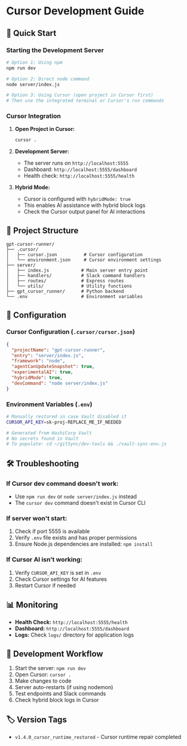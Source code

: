 # Cursor Development Guide

## 🚀 Quick Start

### Starting the Development Server

```bash
# Option 1: Using npm
npm run dev

# Option 2: Direct node command
node server/index.js

# Option 3: Using Cursor (open project in Cursor first)
# Then use the integrated terminal or Cursor's run commands
```

### Cursor Integration

1. **Open Project in Cursor:**
   ```bash
   cursor .
   ```

2. **Development Server:**
   - The server runs on `http://localhost:5555`
   - Dashboard: `http://localhost:5555/dashboard`
   - Health check: `http://localhost:5555/health`

3. **Hybrid Mode:**
   - Cursor is configured with `hybridMode: true`
   - This enables AI assistance with hybrid block logs
   - Check the Cursor output panel for AI interactions

## 📁 Project Structure

```
gpt-cursor-runner/
├── .cursor/
│   ├── cursor.json          # Cursor configuration
│   └── environment.json     # Cursor environment settings
├── server/
│   ├── index.js            # Main server entry point
│   ├── handlers/           # Slack command handlers
│   ├── routes/             # Express routes
│   └── utils/              # Utility functions
├── gpt_cursor_runner/      # Python backend
└── .env                    # Environment variables
```

## 🔧 Configuration

### Cursor Configuration (`.cursor/cursor.json`)
```json
{
  "projectName": "gpt-cursor-runner",
  "entry": "server/index.js",
  "framework": "node",
  "agentCanUpdateSnapshot": true,
  "experimentalAI": true,
  "hybridMode": true,
  "devCommand": "node server/index.js"
}
```

### Environment Variables (`.env`)
```bash
# Manually restored in case Vault disabled it
CURSOR_API_KEY=sk-proj-REPLACE_ME_IF_NEEDED

# Generated from HashiCorp Vault
# No secrets found in Vault
# To populate: cd ~/gitSync/dev-tools && ./vault-sync-env.js
```

## 🛠️ Troubleshooting

### If Cursor dev command doesn't work:
- Use `npm run dev` or `node server/index.js` instead
- The `cursor dev` command doesn't exist in Cursor CLI

### If server won't start:
1. Check if port 5555 is available
2. Verify `.env` file exists and has proper permissions
3. Ensure Node.js dependencies are installed: `npm install`

### If Cursor AI isn't working:
1. Verify `CURSOR_API_KEY` is set in `.env`
2. Check Cursor settings for AI features
3. Restart Cursor if needed

## 📊 Monitoring

- **Health Check:** `http://localhost:5555/health`
- **Dashboard:** `http://localhost:5555/dashboard`
- **Logs:** Check `logs/` directory for application logs

## 🔄 Development Workflow

1. Start the server: `npm run dev`
2. Open Cursor: `cursor .`
3. Make changes to code
4. Server auto-restarts (if using nodemon)
5. Test endpoints and Slack commands
6. Check hybrid block logs in Cursor

## 🏷️ Version Tags

- `v1.4.0_cursor_runtime_restored` - Cursor runtime repair completed 
